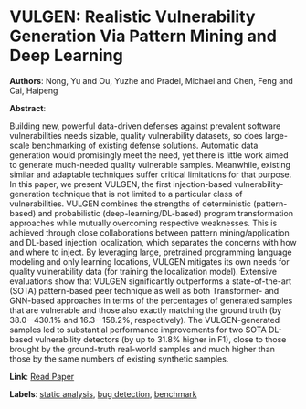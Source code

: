 # VULGEN: Realistic Vulnerability Generation Via Pattern Mining and Deep Learning

**Authors**: Nong, Yu and Ou, Yuzhe and Pradel, Michael and Chen, Feng and Cai, Haipeng

**Abstract**:

Building new, powerful data-driven defenses against prevalent software vulnerabilities needs sizable, quality vulnerability datasets, so does large-scale benchmarking of existing defense solutions. Automatic data generation would promisingly meet the need, yet there is little work aimed to generate much-needed quality vulnerable samples. Meanwhile, existing similar and adaptable techniques suffer critical limitations for that purpose. In this paper, we present VULGEN, the first injection-based vulnerability-generation technique that is not limited to a particular class of vulnerabilities. VULGEN combines the strengths of deterministic (pattern-based) and probabilistic (deep-learning/DL-based) program transformation approaches while mutually overcoming respective weaknesses. This is achieved through close collaborations between pattern mining/application and DL-based injection localization, which separates the concerns with how and where to inject. By leveraging large, pretrained programming language modeling and only learning locations, VULGEN mitigates its own needs for quality vulnerability data (for training the localization model). Extensive evaluations show that VULGEN significantly outperforms a state-of-the-art (SOTA) pattern-based peer technique as well as both Transformer- and GNN-based approaches in terms of the percentages of generated samples that are vulnerable and those also exactly matching the ground truth (by 38.0--430.1\% and 16.3--158.2\%, respectively). The VULGEN-generated samples led to substantial performance improvements for two SOTA DL-based vulnerability detectors (by up to 31.8\% higher in F1), close to those brought by the ground-truth real-world samples and much higher than those by the same numbers of existing synthetic samples.

**Link**: [Read Paper](https://doi.org/10.1109/ICSE48619.2023.00211)

**Labels**: [static analysis](../../labels/static_analysis.md), [bug detection](../../labels/bug_detection.md), [benchmark](../../labels/benchmark.md)
